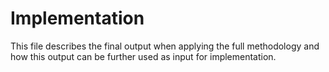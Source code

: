 # Implementation

This file describes the final output when applying the full methodology and how this output can be further used as input for implementation.
